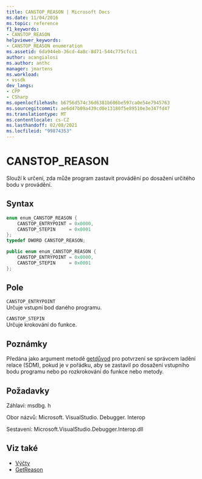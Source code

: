 ```yaml
---
title: CANSTOP_REASON | Microsoft Docs
ms.date: 11/04/2016
ms.topic: reference
f1_keywords:
- CANSTOP_REASON
helpviewer_keywords:
- CANSTOP_REASON enumeration
ms.assetid: 6da944eb-36cd-4a8c-8d71-544c775cfcc1
author: acangialosi
ms.author: anthc
manager: jmartens
ms.workload:
- vssdk
dev_langs:
- CPP
- CSharp
ms.openlocfilehash: b6756d574c36d6381b606be597ca0e54e7945763
ms.sourcegitcommit: ae6d47b09a439cd0e13180f5e89510e3e347fd47
ms.translationtype: MT
ms.contentlocale: cs-CZ
ms.lasthandoff: 02/08/2021
ms.locfileid: "99874353"
---
```

# <a name="canstop_reason"></a>CANSTOP_REASON
Slouží k určení, zda může program zastavit provádění po dosažení určitého bodu v provádění.

## <a name="syntax"></a>Syntax

```cpp
enum enum_CANSTOP_REASON {
    CANSTOP_ENTRYPOINT = 0x0000,
    CANSTOP_STEPIN     = 0x0001
};
typedef DWORD CANSTOP_REASON;
```

```csharp
public enum enum_CANSTOP_REASON {
    CANSTOP_ENTRYPOINT = 0x0000,
    CANSTOP_STEPIN     = 0x0001
};
```

## <a name="fields"></a>Pole
`CANSTOP_ENTRYPOINT`\
Určuje vstupní bod daného programu.

`CANSTOP_STEPIN`\
Určuje krokování do funkce.

## <a name="remarks"></a>Poznámky
Předána jako argument metodě [getdůvod](../../../extensibility/debugger/reference/idebugcanstopevent2-getreason.md) pro potvrzení se správcem ladění relace (SDM), pokud je v pořádku, aby se zastavil po dosažení vstupního bodu programu nebo po rozkrokování do funkce nebo metody.

## <a name="requirements"></a>Požadavky
Záhlaví: msdbg. h

Obor názvů: Microsoft. VisualStudio. Debugger. Interop

Sestavení: Microsoft.VisualStudio.Debugger.Interop.dll

## <a name="see-also"></a>Viz také
- [Výčty](../../../extensibility/debugger/reference/enumerations-visual-studio-debugging.md)
- [GetReason](../../../extensibility/debugger/reference/idebugcanstopevent2-getreason.md)
